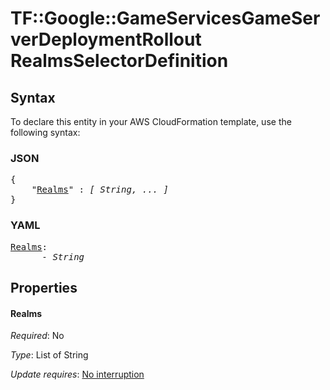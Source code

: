 # TF::Google::GameServicesGameServerDeploymentRollout RealmsSelectorDefinition

## Syntax

To declare this entity in your AWS CloudFormation template, use the following syntax:

### JSON

<pre>
{
    "<a href="#realms" title="Realms">Realms</a>" : <i>[ String, ... ]</i>
}
</pre>

### YAML

<pre>
<a href="#realms" title="Realms">Realms</a>: <i>
      - String</i>
</pre>

## Properties

#### Realms

_Required_: No

_Type_: List of String

_Update requires_: [No interruption](https://docs.aws.amazon.com/AWSCloudFormation/latest/UserGuide/using-cfn-updating-stacks-update-behaviors.html#update-no-interrupt)


